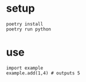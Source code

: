 # setup
```
poetry install
poetry run python
```

# use
```
import example
example.add(1,4) # outputs 5
```
